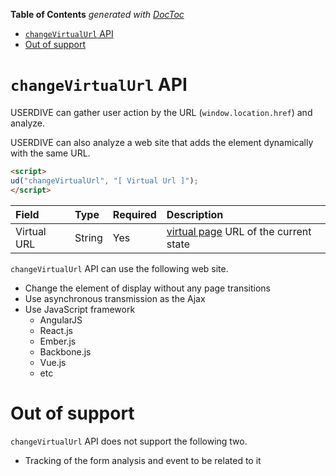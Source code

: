 <!-- START doctoc generated TOC please keep comment here to allow auto update -->
<!-- DON'T EDIT THIS SECTION, INSTEAD RE-RUN doctoc TO UPDATE -->
**Table of Contents**  *generated with [DocToc](https://github.com/thlorenz/doctoc)*

- [`changeVirtualUrl` API](#changevirtualurl-api)
- [Out of support](#out-of-support)

<!-- END doctoc generated TOC please keep comment here to allow auto update -->

# `changeVirtualUrl` API

USERDIVE can gather user action by the URL (`window.location.href`) and analyze.

USERDIVE can also analyze a web site that adds the element dynamically with
the same URL.

```html
<script>
ud("changeVirtualUrl", "[ Virtual Url ]");
</script>
```

| Field       | Type   | Required | Description                                                            |
|:------------|:-------|:---------|:-----------------------------------------------------------------------|
| Virtual URL | String | Yes      | [ virtual page](../../../guide/snapshot.html) URL of the current state |

`changeVirtualUrl` API can use the following web site.

- Change the element of display without any page transitions
- Use asynchronous transmission as the Ajax
- Use JavaScript framework
    - AngularJS
    - React.js
    - Ember.js
    - Backbone.js
    - Vue.js
    - etc

# Out of support

`changeVirtualUrl` API does not support the following two.

- Tracking of the form analysis and event to be related to it
